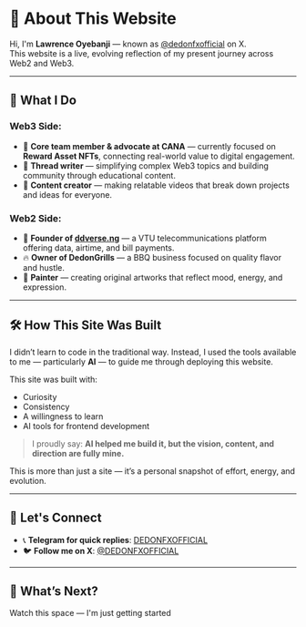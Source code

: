 # 👋 About This Website

Hi, I'm **Lawrence Oyebanji** — known as [@dedonfxofficial](https://x.com/dedonfxofficial) on X.  
This website is a live, evolving reflection of my present journey across Web2 and Web3.

---

## 💼 What I Do

### Web3 Side:

- 🧠 **Core team member & advocate at CANA** — currently focused on **Reward Asset NFTs**, connecting real-world value to digital engagement.
- 🧵 **Thread writer** — simplifying complex Web3 topics and building community through educational content.
- 🎥 **Content creator** — making relatable videos that break down projects and ideas for everyone.

### Web2 Side:

- 📱 **Founder of [ddverse.ng](https://ddverse.ng)** — a VTU telecommunications platform offering data, airtime, and bill payments.
- 🔥 **Owner of DedonGrills** — a BBQ business focused on quality flavor and hustle.
- 🎨 **Painter** — creating original artworks that reflect mood, energy, and expression.

---

## 🛠️ How This Site Was Built

I didn’t learn to code in the traditional way. Instead, I used the tools available to me — particularly **AI** — to guide me through deploying this website.

This site was built with:
- Curiosity
- Consistency
- A willingness to learn
- AI tools for frontend development

> I proudly say: **AI helped me build it, but the vision, content, and direction are fully mine.**

This is more than just a site — it’s a personal snapshot of effort, energy, and evolution.

---

## 🤝 Let's Connect

- 📞 **Telegram for quick replies**: [DEDONFXOFFICIAL](t.me/dedonfxofficial)
- 🐦 **Follow me on X**: [@DEDONFXOFFICIAL](https://x.com/dedonfxofficial)

---

## 🚧 What’s Next?

Watch this space — I'm just getting started
